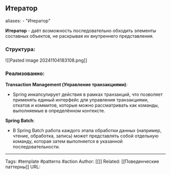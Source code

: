 ## Итератор

aliases: 
	- "Итератор"

**Итератор** - даёт возможность последовательно обходить элементы составных объектов, не раскрывая их внутреннего представления.

### Структура:
![[Pasted image 20241104183108.png]]
### Реализованно:
**Transaction Management (Управление транзакциями)**:
- Spring инкапсулирует действия в рамках транзакций, что позволяет применять единый интерфейс для управления транзакциями, откатов и коммитов, которые можно рассматривать как команды, выполняемые в определённом контексте.

**Spring Batch**:
- В Spring Batch работа каждого этапа обработки данных (например, чтение, обработка, запись) может представлять собой отдельную команду, которая затем выполняется в указанной последовательности.

---
Tags: #template #patterns #action
Author: [[]]
Related: [[Поведенческие паттерны]]
URL: 